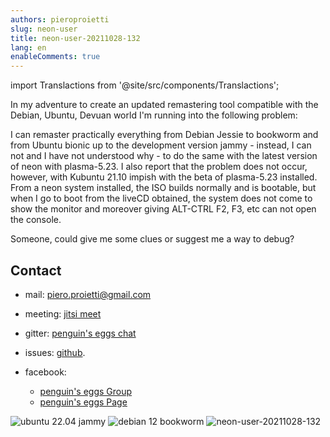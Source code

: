 ```yaml
---
authors: pieroproietti
slug: neon-user
title: neon-user-20211028-132
lang: en
enableComments: true
---
```

import Translactions from '@site/src/components/Translactions';

<Translactions />

In my adventure to create an updated remastering tool compatible with the Debian, Ubuntu, Devuan world I'm running into the following problem:

I can remaster practically everything from Debian Jessie to bookworm and from Ubuntu bionic up to the development version jammy - instead, I can not and I have not understood why - to do the same with the latest version of neon with plasma-5.23.
I also report that the problem does not occur, however, with Kubuntu 21.10 impish with the beta of plasma-5.23 installed.
From a neon system installed, the ISO builds normally and is bootable, but when I go to boot from the liveCD obtained, the system does not come to show the monitor and moreover giving ALT-CTRL F2, F3, etc can not open the console.

Someone, could give me some clues or suggest me a way to debug?

## Contact
 * mail: piero.proietti@gmail.com

* meeting: [jitsi meet](https://meet.jit.si/PenguinsEggsMeeting)
* gitter: [penguin's eggs chat](https://gitter.im/penguins-eggs-1/community?source=orgpage)
* issues: [github](https://github.com/pieroproietti/penguins-eggs/issues).
* facebook:  
   * [penguin's eggs Group](https://www.facebook.com/groups/128861437762355/)
   * [penguin's eggs Page](https://www.facebook.com/penguinseggs)

![ubuntu 22.04 jammy](/images/jammy.jpg)
![debian 12 bookworm](/images/bookworm.jpg)
![neon-user-20211028-132](/images/neon-test.png)
